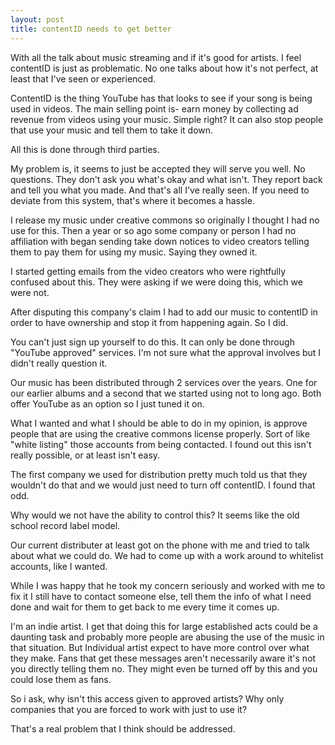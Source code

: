 ```yaml
---
layout: post
title: contentID needs to get better
---
```

With all the talk about music streaming and if it's good for artists. I feel contentID is just as problematic. No one talks about how it's not perfect, at least that I've seen or experienced. 

ContentID is the thing YouTube has that looks to see if your song is being used in videos. The main selling point is- earn money by collecting ad revenue from videos using your music. Simple right? It can also stop people that use your music and tell them to take it down.

All this is done through third parties. 

My problem is, it seems to just be accepted they will serve you well. No questions. They don't ask you what's okay and what isn't. They report back and tell you what you made. And that's all I've really seen. If you need to deviate from this system, that's where it becomes a hassle. 

I release my music under creative commons so originally I thought I had no use for this. Then a year or so ago some company or person I had no affiliation with began sending take down notices to video creators telling them to pay them for using my music. Saying they owned it.

I started getting emails from the video creators who were rightfully confused about this. They were asking if we were doing this, which we were not. 

After disputing this company's claim I had to add our music to contentID in order to have ownership and stop it from happening again. So I did.

You can't just sign up yourself to do this. It can only be done through "YouTube approved" services. I'm not sure what the approval involves but I didn't really question it. 

Our music has been distributed through 2 services over the years. One for our earlier albums and a second that we started using not to long ago. Both offer YouTube as an option so I just tuned it on. 

What I wanted and what I should be able to do in my opinion, is approve people that are using the creative commons license properly. Sort of like "white listing" those accounts from being contacted. I found out this isn't really possible, or at least isn't easy. 

The first company we used for distribution pretty much told us that they wouldn't do that and we would just need to turn off contentID. I found that odd.

Why would we not have the ability to control this? It seems like the old school record label model.

Our current distributer at least got on the phone with me and tried to talk about what we could do. We had to come up with a work around to whitelist accounts, like I wanted. 

While I was happy that he took my concern seriously and worked with me to fix it I still have to contact someone else, tell them the info of what I need done and wait for them to get back to me every time it comes up. 

I'm an indie artist. I get that doing this for large established acts could be a daunting task and probably more people are abusing the use of the music in that situation. But Individual artist expect to have more control over what they make. Fans that get these messages aren't necessarily aware it's not you directly telling them no. They might even be turned off by this and you could lose them as fans. 

So i ask, why isn't this access given to approved artists? Why only companies that you are forced to work with just to use it?

That's a real problem that I think should be addressed.